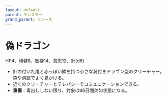 ```yaml
---
layout: default
parent: モンスター
grand_parent: リソース
---
```


# 偽ドラゴン

HP4、頑健8、敏捷14、意思12、針(d6)

- 針の付いた尾と赤っぽい鱗を持つ小さな翼付きドラゴン型のクリーチャー。森や洞窟でよく見かける。
- 近くのクリーチャーとテレパシーでコミュニケーションできる。
- **重傷**：毒出ししない限り、対象はd6日間欠如状態になる。
